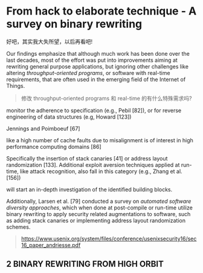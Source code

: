 # From hack to elaborate technique - A survey on binary rewriting
好吧，其实我大失所望，以后再看吧!

Our findings emphasize that although much work has been done over the last
decades, most of the effort was put into improvements aiming at rewriting general purpose applications, but
ignoring other challenges like altering *throughput-oriented programs*, or software with real-time requirements,
that are often used in the emerging field of the Internet of Things.
> 修改 throughput-oriented programs 和 real-time 的有什么特殊需求吗?

monitor the adherence to specification (e.g., Pebil [82]), or for reverse engineering of data structures (e.g, Howard [123])

Jennings and Poimboeuf [67]

like a high number of cache faults due to misalignment is of interest in high performance computing domains [86]

Specifically the insertion of stack canaries [41] or address layout randomization [133]. Additional exploit aversion techniques applied at run-time,
like attack recognition, also fall in this category (e.g., Zhang et al. [156])

will start an in-depth investigation of the identified building blocks.

Additionally, Larsen
et al. [79] conducted a survey on *automated software diversity approaches*, which when done
at post-compile or run-time utilize binary rewriting to apply security related augmentations to
software, such as adding stack canaries or implementing address layout randomization schemes.

> https://www.usenix.org/system/files/conference/usenixsecurity16/sec16_paper_andriesse.pdf

## 2 BINARY REWRITING FROM HIGH ORBIT
